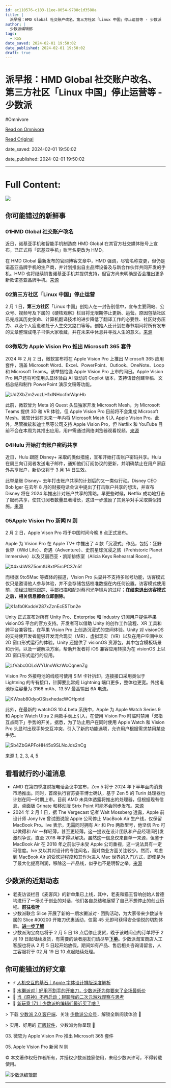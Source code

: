 ```yaml
---
id: ac110576-c183-11ee-8054-9788c1d3588a
title: |
  派早报：HMD Global 社交账户改名、第三方社区「Linux 中国」停止运营等 - 少数派
author: |
  少数派编辑部
tags:
  - RSS
date_saved: 2024-02-01 19:50:02
date_published: 2024-02-01 19:50:02
draft: true
---
```


# 派早报：HMD Global 社交账户改名、第三方社区「Linux 中国」停止运营等 - 少数派
#Omnivore

[Read on Omnivore](https://omnivore.app/me/hmd-global-linux-18d681441da)

[Read Original](https://sspai.com/post/86250)

date_saved: 2024-02-01 19:50:02

date_published: 2024-02-01 19:50:02

--- 

# Full Content: 

![](https://proxy-prod.omnivore-image-cache.app/0x0,sFmrKaL4ZMbemIMiQvEKEqwbEOudq15gBmyTKKTekYK8/https://cdn.sspai.com/2/2/2024/article/d303b8d9-1a2f-5177-65aa-477071b2c019.png?imageMogr2/auto-orient/quality/95/thumbnail/!456x456r/gravity/Center/crop/456x456/interlace/1)

## 你可能错过的新鲜事

### 01HMD Global 社交账户改名

近日，诺基亚手机和智能手机制造商 HMD Global 在其官方社交媒体账号上宣布，已正式将「诺基亚手机」账号名更改为 HMD。

在 HMD Global 最新发布的官网博客文章中，HMD 强调，尽管名称变更，但仍是诺基亚品牌手机的生产商，并计划推出自主品牌设备及与新合作伙伴共同开发的手机。HMD 也将继续销售诺基亚手机并提供支持，但官方尚未明确是否会推出更多新款诺基亚品牌手机。[来源](https://sspai.com/link?target=https%3A%2F%2Fwww.hmd.com%2Fen%5Fint%2Fblog%2Fhmd-makers-of-nokia-phones-and-more)

### 02第三方社区「Linux 中国」停止运营

2 月 1 日，**第三方社区**「Linux 中国」创始人在一封告别信中，宣布主要网站、公众号、视频号及下属的《硬核观察》栏目将无限期停止更新、运营。原因包括社区已完成其历史使命、计算机翻译技术的进步降低了翻译工作的必要性、社区财务压力、以及个人疲惫和处于人生交叉路口等等。创始人还计划在春节期间将所有发布的文章整理成电子书供大家收藏，并在未来中休息并寻找人生的意义。[来源](https://sspai.com/link?target=https%3A%2F%2Flinux.cn%2Farticle-16602-1.html)

### 03微软为 Apple Vision Pro 推出 Microsoft 365 套件

2024 年 2 月 2 日，微软宣布将在 Apple Vision Pro 上推出 Microsoft 365 应用套件，涵盖 Microsoft Word、Excel、PowerPoint、Outlook、OneNote、Loop 和 Microsoft Teams。该举措恰逢 Apple Vision Pro 上市的同日。Apple Vision Pro 用户还将可使用头显体验由 AI 驱动的 Copilot 版本，支持语音创建草稿、文档总结和制作 PowerPoint 演示文稿等功能。

![Ud2XbZm2vozLH1xlNHocfmWqnHb](https://proxy-prod.omnivore-image-cache.app/0x0,s_KP2WtXu4vhSJ7ic1scV3RpyMxPai2wHeeEeWbb1qFA/https://cdn.sspai.com/editor/u_/cmu3jetb34ten6781m2g?imageView2/2/w/1120/q/90/interlace/1/ignore-error/1)

此前，微软曾为 Meta 的 Quest 头显独家开发 Microsoft Mesh，为 Microsoft Teams 提供 3D 和 VR 体验，但 Apple Vision Pro 目前将不会集成 Microsoft Mesh。微软计划在未来一年内将 Microsoft Mesh 引入 Apple Vision Pro。此外，尽管微软和迪士尼等公司支持 Apple Vision Pro，但 Netflix 和 YouTube 目前不会在本周为其推出应用，用户需通过网络浏览器观看视频。[来源](https://sspai.com/link?target=https%3A%2F%2Fwww.theverge.com%2F2024%2F1%2F31%2F24057122%2Fmicrosoft-apple-vision-pro-office-apps-microsoft-365)

### 04Hulu 开始打击账户密码共享

近日，Hulu 跟随 Disney+ 采取的类似措施，宣布开始打击账户密码共享。Hulu 在周三向订阅者发送电子邮件，通知他们订阅协议的更新，并明确禁止在用户家庭外共享账户，新协议将于 3 月 14 日生效。

此举是继 Disney+ 去年打击账户共享的计划后的又一类似行动。Disney CEO Bob Iger 在去年 8 月的财报电话会议中提出了打击账户共享的想法，并宣布 Disney 将在 2024 年推出针对账户共享的策略。早更些时候，Netflix 成功地打击了密码共享，使其订阅者数量显著增长，这进一步激励了其竞争对手采取类似措施。[来源](https://sspai.com/link?target=https%3A%2F%2Fwww.hollywoodreporter.com%2Fbusiness%2Fdigital%2Fhulu-password-sharing-crackdown-begins-follows-disney-plus-1235811936%2F)

### 05Apple Vision Pro 新闻 N 则

2 月 2 日，Apple Vison Pro 将于中国时间今晚 8 点正式发布。

Apple 为 Vision Pro 在 Apple TV+ 中推出了 4 款「沉浸式」作品，包括：狂野世界（Wild Life）、奇遇（Adventure）、史前星球沉浸之旅（Prehistoric Planet Immersive）以及艾丽西亚・凯斯排练室（Alicia Keys Rehearsal Room）。

![X4xsbWSZ5omtU8xtP5rcPC37n5f](https://proxy-prod.omnivore-image-cache.app/0x0,s4RkWxUu3olRHWrdq9lQU40fBkLJsq0dkAdKxtKFV0XM/https://cdn.sspai.com/editor/u_/cmu3jf5b34tenbpbvngg?imageView2/2/w/1120/q/90/interlace/1/ignore-error/1)

而根据 9to5Mac 等媒体的报道，Vision Pro 头显并不支持多账号功能，访客模式仅只是邀请他人参与体验，并不会存储包括校准数据在内任何设置。访客模式使用前，须经过眼球跟踪、手部扫描和配对蔡司光学镜片的过程；**在结束退出访客模式之后，相关信息都会立即删除。**

![K1afb0KxdoV287xZznEcE5Tbn2e](https://proxy-prod.omnivore-image-cache.app/0x0,s5BNsTlOSBPMFkih3doYj2HpMhiBP_B6MSANuSbVq6lo/https://cdn.sspai.com/editor/u_/cmu3jfdb34ten5sgikd0?imageView2/2/w/1120/q/90/interlace/1/ignore-error/1)

Unity 正式宣布对所有 Unity Pro、Enterprise 和 Industry 订阅用户提供苹果 visionOS 平台的官方支持。开发者可以借助 Unity 的创作工作流程、XR 工具和跨平台兼容性，在苹果 Vision Pro 上创造沉浸式的空间体验。Unity 对 visionOS 的支持使开发者能够开发混合现实（MR）、虚拟现实（VR）以及在用户空间中以 2D 窗口形式运行的体验。Unity 还提供了 visionOS 资源包，其中包含模板场景和示例，以及一键解决方案，帮助开发者将 iOS 兼容应用转换为在 visionOS 上以 2D 窗口形式运行的应用。

![LfVabc0OLoWYUnxWkzWcCqnenZg](https://proxy-prod.omnivore-image-cache.app/0x0,sYtT9cFCZrpeSYkquYVThk_CVFTo53Fk0KrdJTgoKxCs/https://cdn.sspai.com/editor/u_/cmu3jflb34ten0fq30pg?imageView2/2/w/1120/q/40/interlace/1/ignore-error/1)

Vision Pro 外接电池的线缆可使用 SIM 卡针拆卸，连接接口采用类似于 Lightning 的专有接口，针脚要比常规 Lightning 端口更多，整体也更宽。外接电池标注容量为 3166 mAh、13.5V 最高输出 6A 电流。

![KWoab80dyoOSisxhedacWOHpntd](https://proxy-prod.omnivore-image-cache.app/0x0,saVeu9bf_e5iAKQ3F4P3IC4I-tCbULBz1xgGNjzA0yIs/https://cdn.sspai.com/editor/u_/cmu3jftb34ten5sgikdg?imageView2/2/w/1120/q/40/interlace/1/ignore-error/1)

此外，在最新的 watchOS 10.4 beta 系统中，Apple 为 Apple Watch Series 9 和 Apple Watch Ultra 2 两款手表上引入，在使用 Vision Pro 时临时禁用「双指互点两下」手势的开关。据悉，为了防止用户在同时使用 Apple Watch 和 Vision Pro 头显时出现手势交互冲突，引入了新的功能选项，允许用户根据需求禁用某些手势。

![Sb4ZbGAPFoHH45x9SLNcJds2nCg](https://proxy-prod.omnivore-image-cache.app/0x0,svOwKC7OZnAxuEnSWDoYdvj3j94Yp7b6F4ec7eXvBVfw/https://cdn.sspai.com/editor/u_/cmu3jg5b34ten0fq30q0?imageView2/2/w/1120/q/40/interlace/1/ignore-error/1)

来源 [1](https://sspai.com/link?target=https%3A%2F%2F9to5mac.com%2F2024%2F01%2F31%2Fapple-vision-pro-battery-cable-can-be-removed-with-a-sim-eject-tool%2F), [2](https://sspai.com/link?target=https%3A%2F%2F9to5mac.com%2F2024%2F01%2F30%2Fapple-watch-can-ignore-double-tap-gesture-when-using-vision-pro%2F), [3](https://sspai.com/link?target=https%3A%2F%2F9to5mac.com%2F2024%2F01%2F31%2Fsharing-apple-vision-pro-with-family%2F), [4](https://sspai.com/link?target=https%3A%2F%2Fappleinsider.com%2Farticles%2F24%2F02%2F01%2Fapple-vision-pro-immersive-titles-have-begun-showing-up-in-apple-tv-app-ahead-of-launch), [5](https://sspai.com/link?target=https%3A%2F%2F9to5mac.com%2F2024%2F01%2F31%2Funity-tools-xr-apps-apple-vision-pro%2F)

## 看看就行的小道消息

* AMD 在第四季度财报电话会议中宣布，Zen 5 将于 2024 年下半年面向消费市场推出。同时，首席执行官苏姿丰博士确认，基于 Zen 5 的 Turin 处理器也计划在同一时期上市。目前 AMD 未具体透露将推出的处理器，但根据现有信息，桌面版 Grinate 和移动版 Strix Point 可能不会同步发布。[来源](https://sspai.com/link?target=https%3A%2F%2Fwww.extremetech.com%2Fcomputing%2Famd-confirms-zen-5-cpus-will-arrive-later-this-year)
* 2024 年 2 月 1 日，据 The Vergecast 记者 Walt Mossberg 透露，Apple 前设计师 Jony Ive 曾试图说服 Apple 公司停止 MacBook Air 生产线，仅保留 MacBook Pro。Ive 表示，无需同时拥有 Air 和 Pro 两款型号，他坚信 Pro 可以做得和 Air 一样轻薄，甚至更轻薄。这一提议在设计团队和产品经理间引发激烈争议，直至 2018 年才得以解决。虽然这一信息仅来自单一来源，但鉴于 MacBook Air 在 2018 年之前似乎未受 Apple 公司重视，这一说法具有一定可信度。Ive 又以其对设计的专注闻名，而对商业方面关注较少。然而，考虑到 MacBook Air 的受欢迎程度和其作为进入 Mac 世界的入门方式，即使是为了最大化提高利润，移除这一产品线，似乎也不是明智之举。[来源](https://sspai.com/link?target=https%3A%2F%2F9to5mac.com%2F2024%2F01%2F31%2Fdiscontinue-the-macbook-air%2F)

## 少数派的近期动态

* 老麦访谈栏目《麦客风》的新单集已上线，其中，老麦和猫王音响创始人曾德均进行了一场关于创业的对话，他们各自总结和展望了自己不想停止的创业历程。[**前往收听**](https://sspai.com/post/86101)
* 少数派联合 Slice 开展了新的一期水獭派对 · 团购活动，为大家带来少数派专属的 Slice #00200 开箱刀优惠活动，仅需 45 元即可获得安全愉悦的切割体验。[**进一步了解**](https://sspai.com/post/86215)
* 少数派淘宝商店将于 2 月 5 日 18 点后停止发货，晚于该时间点的订单将于 2 月 19 日起陆续发货，有需要的读者朋友们请尽早[**下单**](https://shop549593764.taobao.com/)。少数派淘宝商店人工客服也将从 2 月 5 日起开始放假，期间如有产品、售后相关咨询请留言，人工客服将于 02 月 19 日 10 点起陆续处理。

## 你可能错过的好文章

* ⚡ [人机交互的基石｜Apple 字体设计排版深度解析](https://sspai.com/post/86214)
* 🎉 [水獭派对 | 好用不割手的开箱刀，少数派还为你要来了全场最低价](https://sspai.com/post/86215)
* 🧠 [当《原神》不再启动：聊聊我的二次元游戏观察与思考](https://sspai.com/post/85830)
* 🌟 [新玩意 171｜少数派的编辑们最近买了啥？](https://sspai.com/post/86233)

\> 下载 [少数派 2.0 客户端](https://sspai.com/page/client)、关注 [少数派公众号](https://sspai.com/s/J71e)，解锁全新阅读体验 📰

\> 实用、好用的 [正版软件](https://sspai.com/mall)，少数派为你呈现 🚀

03\. 微软为 Apple Vision Pro 推出 Microsoft 365 套件

05\. Apple Vision Pro 新闻 N 则

© 本文著作权归作者所有，并授权少数派独家使用，未经少数派许可，不得转载使用。

[![少数派编辑部](https://proxy-prod.omnivore-image-cache.app/0x0,sV6aAoFQnNwOyMN71Db5E-0pEHa0VchzwYBgmlo17Zos/https://cdn.sspai.com/article/620926da-cd5f-5853-7961-de06067f507f.jpeg?imageMogr2/auto-orient/quality/95/thumbnail/!84x84r/gravity/Center/crop/84x84/interlace/1)](https://sspai.com/u/ee0vj778/updates)

---

